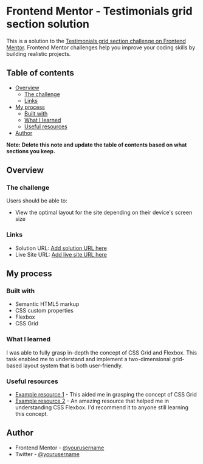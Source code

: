 # Frontend Mentor - Testimonials grid section solution

This is a solution to the [Testimonials grid section challenge on Frontend Mentor](https://www.frontendmentor.io/challenges/testimonials-grid-section-Nnw6J7Un7). Frontend Mentor challenges help you improve your coding skills by building realistic projects. 

## Table of contents

- [Overview](#overview)
  - [The challenge](#the-challenge)
  - [Links](#links)
- [My process](#my-process)
  - [Built with](#built-with)
  - [What I learned](#what-i-learned)
  - [Useful resources](#useful-resources)
- [Author](#author)

**Note: Delete this note and update the table of contents based on what sections you keep.**

## Overview

### The challenge

Users should be able to:

- View the optimal layout for the site depending on their device's screen size


### Links

- Solution URL: [Add solution URL here](https://your-solution-url.com)
- Live Site URL: [Add live site URL here](https://your-live-site-url.com)

## My process

### Built with

- Semantic HTML5 markup
- CSS custom properties
- Flexbox
- CSS Grid


### What I learned
I was able to fully grasp in-depth the concept of CSS Grid and Flexbox. This task enabled me to understand and implement a two-dimensional grid-based layout system that is both user-friendly.



### Useful resources

- [Example resource 1](https://web.dev/learn/css/grid/) - This aided me in grasping the concept of CSS Grid
- [Example resource 2](https://web.dev/learn/css/flexbox/) - An amazing resource that helped me in understanding CSS Flexbox. I'd recommend it to anyone still learning this concept.


## Author

- Frontend Mentor - [@yourusername](https://www.frontendmentor.io/profile/chisomije92)
- Twitter - [@yourusername](https://www.twitter.com/@devManiac92)


